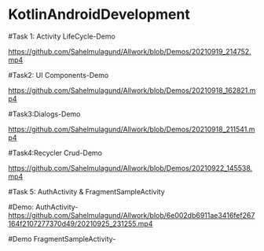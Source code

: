 # KotlinAndroidDevelopment
#Task 1: Activity LifeCycle-Demo

https://github.com/Sahelmulagund/Allwork/blob/Demos/20210919_214752.mp4

#Task2: UI Components-Demo

https://github.com/Sahelmulagund/Allwork/blob/Demos/20210918_162821.mp4

#Task3:Dialogs-Demo

https://github.com/Sahelmulagund/Allwork/blob/Demos/20210918_211541.mp4

#Task4:Recycler Crud-Demo

https://github.com/Sahelmulagund/Allwork/blob/Demos/20210922_145538.mp4

#Task 5: AuthActivity & FragmentSampleActivity

#Demo: AuthActivity- https://github.com/Sahelmulagund/Allwork/blob/6e002db6911ae3416fef267164f2107277370d49/20210925_231255.mp4

#Demo FragmentSampleActivity-

